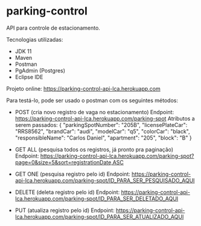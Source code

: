 # parking-control

API para controle de estacionamento.
 
Tecnologias utilizadas:
- JDK 11
- Maven
- Postman
- PgAdmin (Postgres)
- Eclipse IDE

Projeto online: https://parking-control-api-lca.herokuapp.com

Para testá-lo, pode ser usado o postman com os seguintes métodos:

- POST (cria novo registro de vaga no estacionamento)
Endpoint: https://parking-control-api-lca.herokuapp.com/parking-spot
Atributos a serem passados:
{
    "parkingSpotNumber": "205B",
    "licensePlateCar": "RRS8562",
    "brandCar": "audi",
    "modelCar": "q5",
    "colorCar": "black",
    "responsibleName": "Carlos Daniel",
    "apartment": "205",
    "block": "B"
}

- GET ALL (pesquisa todos os registros, já pronto pra paginação)
Endpoint: https://parking-control-api-lca.herokuapp.com/parking-spot?page=0&size=5&sort=registrationDate,ASC

- GET ONE (pesquisa registro pelo id)
Endpoint: https://parking-control-api-lca.herokuapp.com/parking-spot/ID_PARA_SER_PESQUISADO_AQUI

- DELETE (deleta registro pelo id)
Endpoint: https://parking-control-api-lca.herokuapp.com/parking-spot/ID_PARA_SER_DELETADO_AQUI

- PUT (atualiza registro pelo id)
Endpoint: https://parking-control-api-lca.herokuapp.com/parking-spot/ID_PARA_SER_ATUALIZADO_AQUI
